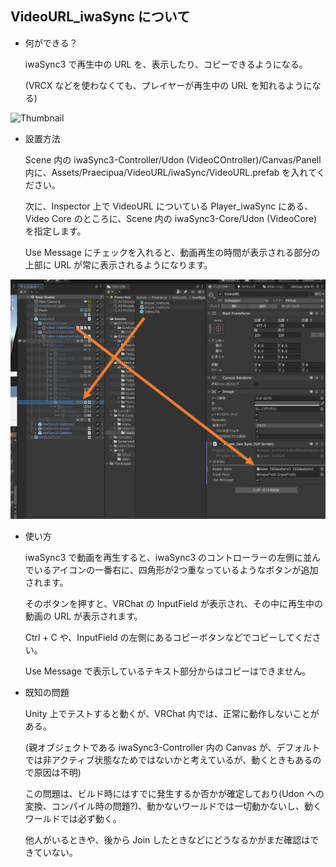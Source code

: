 ## VideoURL_iwaSync について


- 何ができる？

	iwaSync3 で再生中の URL を、表示したり、コピーできるようになる。

	(VRCX などを使わなくても、プレイヤーが再生中の URL を知れるようになる)

![Thumbnail](VideoURL/Readme/Thumbnail.png)


- 設置方法

	Scene 内の iwaSync3-Controller/Udon (VideoCOntroller)/Canvas/Panell 内に、Assets/Praecipua/VideoURL/iwaSync/VideoURL.prefab を入れてください。

	次に、Inspector 上で VideoURL についている Player_iwaSync にある、Video Core のところに、Scene 内の iwaSync3-Core/Udon (VideoCore) を指定します。

	Use Message にチェックを入れると、動画再生の時間が表示される部分の上部に URL が常に表示されるようになります。

![Installl](VideoURL/Readme/Install.png)


- 使い方

	iwaSync3 で動画を再生すると、iwaSync3 のコントローラーの左側に並んでいるアイコンの一番右に、四角形が2つ重なっているようなボタンが追加されます。

	そのボタンを押すと、VRChat の InputField が表示され、その中に再生中の動画の URL が表示されます。

	Ctrl + C や、InputField の左側にあるコピーボタンなどでコピーしてください。

	Use Message で表示しているテキスト部分からはコピーはできません。


- 既知の問題

	Unity 上でテストすると動くが、VRChat 内では、正常に動作しないことがある。

	(親オブジェクトである iwaSync3-Controller 内の Canvas が、デフォルトでは非アクティブ状態なためではないかと考えているが、動くときもあるので原因は不明)

	この問題は、ビルド時にはすでに発生するか否かが確定しており(Udon への変換、コンパイル時の問題?)、動かないワールドでは一切動かないし、動くワールドでは必ず動く。

	他人がいるときや、後から Join したときなどにどうなるかがまだ確認はできていない。
